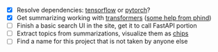 - [x] Resolve dependencies: [tensorflow](https://www.tensorflow.org/install/pip#linux) or [pytorch](https://pytorch.org/get-started/locally/#start-locally)?
- [x] Get summarizing working with [transformers](https://github.com/huggingface/transformers) ([some help from phind](https://www.phind.com/search?cache=rgatat7hmb4701vrm41hd3zf))
- [ ] Finish a basic search UI in the site, get it to call FastAPI portion
- [ ] Extract topics from summarizations, visualize them as [chips](https://nextui.org/docs/components/chip)
- [ ] Find a name for this project that is not taken by anyone else
